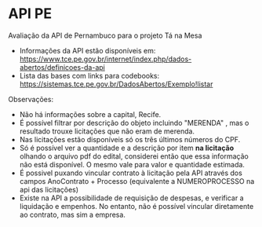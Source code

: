 # API PE
Avaliação da API de Pernambuco para o projeto Tá na Mesa

* Informações da API estão disponíveis em: https://www.tce.pe.gov.br/internet/index.php/dados-abertos/definicoes-da-api
* Lista das bases com links para codebooks: https://sistemas.tce.pe.gov.br/DadosAbertos/Exemplo!listar

Observações:
* Não há informações sobre a capital, Recife.
* É possível filtrar por descrição do objeto incluindo "MERENDA" , mas o resultado trouxe licitações que não eram de merenda. 
* Nas licitações estão disponíveis só os três últimos números do CPF. 
* Só é possível ver a quantidade e a descrição por item **na licitação** olhando o arquivo pdf do edital, considerei então que essa informação não está disponível. O mesmo vale para valor e quantidade estimada. 
* É possivel puxando vincular contrato à licitação pela API através dos campos AnoContrato + Processo (equivalente a  NUMEROPROCESSO na api das licitações)
* Existe na API a possibilidade de requisição de despesas, e verificar a liquidação e empenhos. No entanto, não é possível vincular diretamente ao contrato, mas sim a empresa.
